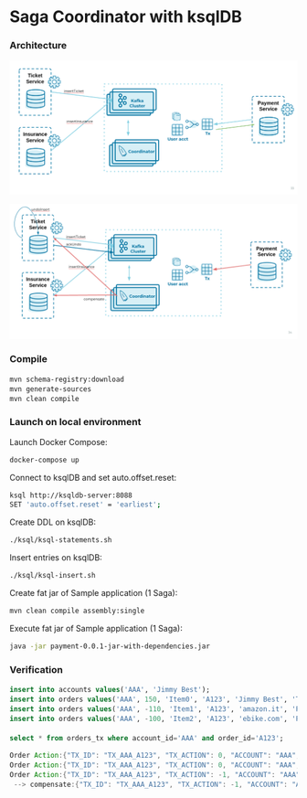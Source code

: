 Saga Coordinator with ksqlDB
=============================

### Architecture

![ScreenShot 1](images/saga1.png)

![ScreenShot 1](images/saga2.png)


### Compile

```bash
mvn schema-registry:download
mvn generate-sources
mvn clean compile
```

### Launch on local environment

Launch Docker Compose:

```bash
docker-compose up
```

Connect to ksqlDB and set auto.offset.reset:

```bash
ksql http://ksqldb-server:8088
SET 'auto.offset.reset' = 'earliest';
```

Create DDL on ksqlDB:

```bash
./ksql/ksql-statements.sh
```

Insert entries on ksqlDB:

```bash
./ksql/ksql-insert.sh
```

Create fat jar of Sample application (1 Saga):

```bash
mvn clean compile assembly:single
```

Execute fat jar of Sample application (1 Saga):

```bash
java -jar payment-0.0.1-jar-with-dependencies.jar
```

### Verification

```sql
insert into accounts values('AAA', 'Jimmy Best');
insert into orders values('AAA', 150, 'Item0', 'A123', 'Jimmy Best', 'Transfer funds', '2020-04-22 03:19:51');
insert into orders values('AAA', -110, 'Item1', 'A123', 'amazon.it', 'Purchase', '2020-04-22 03:19:55');
insert into orders values('AAA', -100, 'Item2', 'A123', 'ebike.com', 'Purchase', '2020-04-22 03:19:58');

select * from orders_tx where account_id='AAA' and order_id='A123';
```

```java
Order Action:{"TX_ID": "TX_AAA_A123", "TX_ACTION": 0, "ACCOUNT": "AAA", "ITEMS": ["Item0"], "ORDER": "A123"}
Order Action:{"TX_ID": "TX_AAA_A123", "TX_ACTION": 0, "ACCOUNT": "AAA", "ITEMS": ["Item0", "Item1"], "ORDER": "A123"}
Order Action:{"TX_ID": "TX_AAA_A123", "TX_ACTION": -1, "ACCOUNT": "AAA", "ITEMS": ["Item0", "Item1", "Item2"], "ORDER": "A123"}
 --> compensate:{"TX_ID": "TX_AAA_A123", "TX_ACTION": -1, "ACCOUNT": "AAA", "ITEMS": ["Item0", "Item1", "Item2", "ORDER": "A123"}
```
